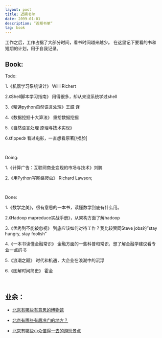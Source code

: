 ```yaml
---
layout: post
title: 近期书单
date: 2099-01-01
description: “近期书单”
tag: book
---   
```


工作之后，工作占据了大部分时间，看书时间越来越少。
在这里记下要看的书和短期的计划，用于自我记录。


## Book:

Todo:

1.《机器学习系统设计》 Willi Richert

2.《Shell脚本学习指南》 用得很多，却从来没系统学过shell

3.《精通python自然语言处理》王威 译

4.《数据挖掘十大算法》 重拾数据挖掘

5.《自然语言处理 原理与技术实现》

6.《fipped》 看过电影，一直想看原著[/捂脸]

<br/>

Doing:

1.《计算广告：互联网商业变现的市场与技术》刘鹏

2.《用Python写网络爬虫》 Richard Lawson; 

<br/>

Done:

1.《数学之美》，很有意思的一本书，读懂数学到底有什么用。

2.《Hadoop mapreduce实战手册》，从架构方面了解hadoop

3.《优秀到不能被忽视》 到底应该如何对待工作？我比较赞同Steve jobs的”stay hungry, stay foolish”

4.《一本书读懂金融常识》 金融方面的一些科普和常识，想了解金融学建议看专业一点的书

5.《浪潮之巅》 时代和机遇，大企业在浪潮中的沉浮

6.《图解时间简史》 霍金


<br/>

## 业余：


* [北京有哪些有意思的博物馆](https://www.zhihu.com/question/20405263)

* [北京有哪些有趣冷门的地方？](https://www.zhihu.com/question/38015642/answer/101520052)

* [北京有哪些小众值得一去的游玩景点](https://www.zhihu.com/question/26942926)




